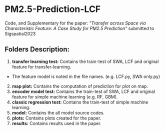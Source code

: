 # PM2.5-Prediction-LCF
Code, and Supplementary for the paper: _"Transfer across Space via Characteristic Feature: A Case Study for PM2.5 Prediction"_ submitted to Sigspatial2023

## Folders Description:
1. **transfer learning test:** Contains the train-test of SWA, LCF and original feature for transfer-learning.
  * The feature model is noted in the file names. (e.g. LCF.py, SWA only.py)
2. **map plot:** Contains the computation of prediction for plot on map.
3. **encoder model test:** Contains the train-test of SWA, LCF and original feature for simple machine learning (e.g. RF, GBM).
4. **classic regression test:** Contains the train-test of simple machine learning.
5. **model:** Contains the all model source codes.
6. **plots:** Contains plots created for the paper.
7. **results:** Contains results used in the paper.

